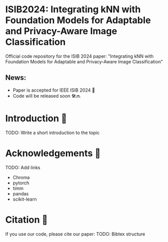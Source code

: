 # ISIB2024: Integrating kNN with Foundation Models for Adaptable and Privacy-Aware Image Classification
Official code repository for the ISIB 2024 paper: "Integrating kNN with Foundation Models for Adaptable and Privacy-Aware Image Classification"

## News:
- Paper is accepted for IEEE ISIB 2024 🎉
- Code will be released soon 🛠️🔜
  
# Introduction 🧠
TODO: Write a short introduction to the topic

# Acknowledgements 👏
TODO: Add links
- Chroma
- pytorch
- timm
- pandas
- scikit-learn

# Citation 📖
If you use our code, please cite our paper:
TODO: Bibtex structure
